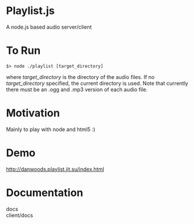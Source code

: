 Playlist.js
===========

A node.js based audio server/client

To Run
======
````shell
$> node ./playlist [target_directory]
````
where *target_directory* is the directory of the audio files. If no *target_directory* specified, the current directory is used. Note that currently there must be an .ogg and .mp3 version of each audio file.

Motivation
==========
Mainly to play with node and html5 :)

Demo
====
http://danwoods.playlist.jit.su/index.html

Documentation
=============
docs  
client/docs
